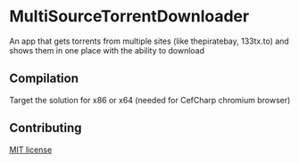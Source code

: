 # MultiSourceTorrentDownloader
An app that gets torrents from multiple sites (like thepiratebay, 133tx.to) and shows them in one place with the ability to download

## Compilation
Target the solution for x86 or x64 (needed for CefCharp chromium browser)

## Contributing
[MIT license](license.txt)